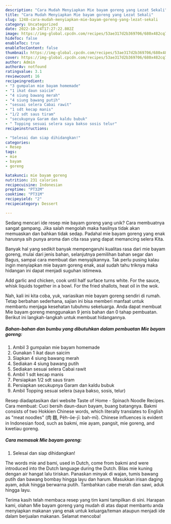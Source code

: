 ```yaml
---
description: "Cara Mudah Menyiapkan Mie bayam goreng yang Lezat Sekali"
title: "Cara Mudah Menyiapkan Mie bayam goreng yang Lezat Sekali"
slug: 1248-cara-mudah-menyiapkan-mie-bayam-goreng-yang-lezat-sekali
category: Uncategorized
date: 2022-10-24T17:27:22.802Z
image: https://img-global.cpcdn.com/recipes/53ae317d2b369706/680x482cq70/mie-bayam-goreng-foto-resep-utama.jpg
hideToc: false
enableToc: true
enableTocContent: false
thumbnail: https://img-global.cpcdn.com/recipes/53ae317d2b369706/680x482cq70/mie-bayam-goreng-foto-resep-utama.jpg
cover: https://img-global.cpcdn.com/recipes/53ae317d2b369706/680x482cq70/mie-bayam-goreng-foto-resep-utama.jpg
author: Admin
authorAv: notfound
ratingvalue: 3.1
reviewcount: 16
recipeingredient:
- "3 gumpalan mie bayam homemade"
- "1 ikat daun saicim"
- "4 siung bawang merah"
- "4 siung bawang putih"
- "sesuai selera Cabai rawit"
- "1 sdt kecap manis"
- "1/2 sdt saus tiram"
- "secukupnya Garam dan kaldu bubuk"
- " Topping sesuai selera saya bakso sosis telur"
recipeinstructions:

- "Selesai dan siap dihidangkan!"
categories:
- Resep
tags:
- mie
- bayam
- goreng

katakunci: mie bayam goreng 
nutrition: 231 calories
recipecuisine: Indonesian
preptime: "PT32M"
cooktime: "PT31M"
recipeyield: "2"
recipecategory: Dessert

---
```





Sedang mencari ide resep mie bayam goreng yang unik? Cara membuatnya sangat gampang. Jika salah mengolah maka hasilnya tidak akan memuaskan dan bahkan tidak sedap. Padahal mie bayam goreng yang enak harusnya sih punya aroma dan cita rasa yang dapat memancing selera Kita.





Banyak hal yang sedikit banyak mempengaruhi kualitas rasa dari mie bayam goreng, mulai dari jenis bahan, selanjutnya pemilihan bahan segar dan Bagus, sampai cara membuat dan menyajikannya. Tak perlu pusing kalau ingin menyiapkan mie bayam goreng enak,      asal sudah tahu triknya maka hidangan ini dapat menjadi suguhan istimewa.














Add garlic and chicken, cook until half surface turns white. For the sauce, whisk liquids together in a bowl. For the fried shallots, heat oil in the wok.






Nah, kali ini kita coba, yuk, variasikan mie bayam goreng sendiri di rumah. Tetap berbahan sederhana, sajian ini bisa memberi manfaat untuk membantu menjaga kesehatan tubuhmu sekeluarga. Anda dapat membuat Mie bayam goreng menggunakan 9 jenis bahan dan 0 tahap pembuatan. Berikut ini langkah-langkah untuk membuat hidangannya.

<!--inarticleads1-->

##### Bahan-bahan dan bumbu yang dibutuhkan dalam pembuatan Mie bayam goreng:

1. Ambil 3 gumpalan mie bayam homemade
1. Gunakan 1 ikat daun saicim
1. Siapkan 4 siung bawang merah
1. Sediakan 4 siung bawang putih
1. Sediakan sesuai selera Cabai rawit
1. Ambil 1 sdt kecap manis
1. Persiapkan 1/2 sdt saus tiram
1. Persiapkan secukupnya Garam dan kaldu bubuk
1. Ambil  Topping sesuai selera (saya bakso, sosis, telur)


Resep diadaptasikan dari website Taste of Home - Spinach Noodle Recipes. Cara membuat: Cuci bersih daun-daun bayam, buang batangnya. Bakmi consists of two Hokkien Chinese words, which literally translates to English as &#34;meat noodles&#34; (肉 麵, Pe̍h-ōe-jī: bah-mī). Chinese influences is evident in Indonesian food, such as bakmi, mie ayam, pangsit, mie goreng, and kwetiau goreng. 

<!--inarticleads2-->

##### Cara memasak Mie bayam goreng:


1. Selesai dan siap dihidangkan!

The words mie and bami, used in Dutch, come from bakmi and were introduced into the Dutch language during the Dutch. Bilas mie kuning dengan air hangat lalu tiriskan. Panaskan minyak di wajan, tumis bawang putih dan bawang bombay hingga layu dan harum. Masukkan irisan daging ayam, aduk hingga berwarna putih. Tambahkan cabe merah dan sawi, aduk hingga layu. 

Terima kasih telah membaca resep yang tim kami tampilkan di sini. Harapan kami, olahan Mie bayam goreng yang mudah di atas dapat membantu anda menyiapkan makanan yang enak untuk keluarga/teman ataupun menjadi ide dalam berjualan makanan. Selamat mencoba!
